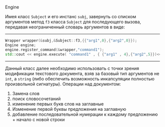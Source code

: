 Engine

Имея класс `Subject` и его инстанс `subj`, завернуть со списком аргументов метод `f3` класса `Subject`
для последующего вызова, передавая неограниченный словарь аргументов в виде:

---

```cpp
Wrapper wrapper(&subj,&Subject::f3,{{"arg1",0},{"arg2",0}});
Engine engine;
engine.register_command(&wrapper,"command1");
std::cout << engine.execute( "command1" , { {"arg1" , 4},{"arg2",5}})<<std::endl;
```

---

Данный класс далее необходимо использовать с точки зрения модификации текстового
документа, взяв за базовый тип аргументов не `int`, а `string` (либо обеспечить возможность
инкапсуляции полностью произвольной сигнатуры).
Операции над документом:

1. Замена слов
2. поиск словосочетаний
3. изменение первых букв слов на заглавные
4. Изменение первой буквы предложения на заглавную
5. добавление последовательной нумерации к каждому предложению + начало с новой строки
